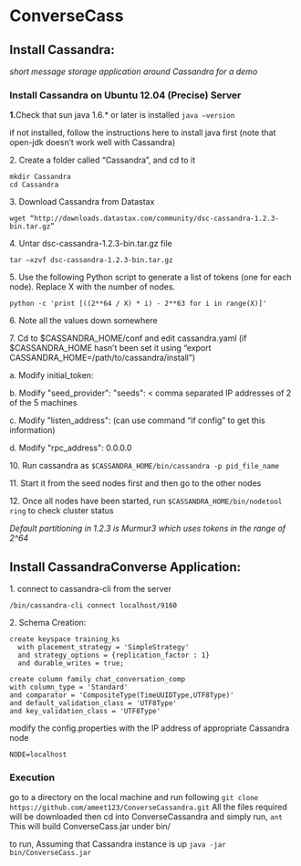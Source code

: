 ConverseCass
============

<h2>Install Cassandra: </h2>
<em>short message storage application around Cassandra for a demo</em>

<h3>Install Cassandra on Ubuntu 12.04 (Precise) Server</h3>

<p><strong>1.</strong>Check that sun java 1.6.* or later is installed
<code>java –version</code>
</p>
if not installed, follow the instructions here to install java first (note that open-jdk doesn’t work well with Cassandra)

<p>2. Create a folder called “Cassandra”, and cd to it</p>

<pre><code>mkdir Cassandra
cd Cassandra
</code></pre>

<p>3. Download Cassandra from Datastax</p>
<code>wget “http://downloads.datastax.com/community/dsc-cassandra-1.2.3-bin.tar.gz”</code>

<p>4.	Untar dsc-cassandra-1.2.3-bin.tar.gz file</p>
<code>tar –xzvf dsc-cassandra-1.2.3-bin.tar.gz</code>
<p>5.	Use the following Python script to generate a list of tokens (one for each node). Replace X with the number of nodes.</p>
<code>python -c 'print [((2**64 / X) * i) - 2**63 for i in range(X)]'</code>
<p>6. Note all the values down somewhere</p>
<p>7. Cd to $CASSANDRA_HOME/conf and edit cassandra.yaml  (if $CASSANDRA_HOME hasn’t been set   it using “export CASSANDRA_HOME=/path/to/cassandra/install”)</p>
<p>a.       Modify initial_token: <one of the values from python script output> </p>
<p>b.      Modify "seed_provider":   "seeds": < comma separated IP addresses of 2 of the 5 machines </p>
<p>c.        Modify "listen_address": <IP address of the machine> (can use command “if config” to get this information)</p>
<p>d.       Modify "rpc_address":  0.0.0.0 </p>
<p>10.   Run cassandra as <code>$CASSANDRA_HOME/bin/cassandra -p pid_file_name</code></p>
<p>11.   Start it from the seed nodes first and then go to the other nodes </p>
<p>12. Once all nodes have been started, run <code>$CASSANDRA_HOME/bin/nodetool ring</code> to check cluster status</p>

<em>Default partitioning in 1.2.3 is Murmur3 which uses tokens in the range of 2^64</em>
 
<h2>Install CassandraConverse Application: </h2>
</strong></p>
<p>1. connect to cassandra-cli from the server</p>
<code><cassandra-install>/bin/cassandra-cli connect localhost/9160</code>
<p>2. Schema Creation:</p>
<pre><code>create keyspace training_ks
  with placement_strategy = 'SimpleStrategy'
  and strategy_options = {replication_factor : 1}
  and durable_writes = true;
</code></pre>
<pre><code>create column family chat_conversation_comp
with column_type = 'Standard'
and comparator = 'CompositeType(TimeUUIDType,UTF8Type)'
and default_validation_class = 'UTF8Type'
and key_validation_class = 'UTF8Type'
</code></pre>

<p>modify the config.properties with the IP address of appropriate Cassandra node</p>


<code>NODE=localhost</code>
<h3>Execution</h3>
<p> go to a directory on the local machine and run following
<code>git clone https://github.com/ameet123/ConverseCassandra.git</code>
All the files required will be downloaded
then cd into ConverseCassandra and simply run,
<code>ant</code>
This will build ConverseCass.jar under bin/
</p>
<p> to run,
Assuming that Cassandra instance is up
<code>java -jar bin/ConverseCass.jar</code>
</p>
